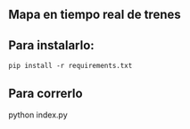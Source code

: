 Mapa en tiempo real de trenes
-----------------------------
Para instalarlo:
-----------------
	pip install -r requirements.txt

Para correrlo
--------------
python index.py